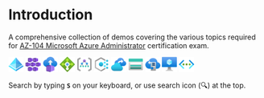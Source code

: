 # Introduction

A comprehensive collection of demos covering the various topics required for [AZ-104 Microsoft Azure Administrator](https://docs.microsoft.com/en-us/learn/certifications/exams/az-104) certification exam.

<img src="icons/ad.svg" width=30 />
<img src="icons/aks.svg" width=30 />
<img src="icons/ci.svg" width=30 />
<img src="icons/lb.svg" width=30 />
<img src="icons/mg.svg" width=30 />
<img src="icons/policy.svg" width=30 />
<img src="icons/rsv.svg" width=30 />
<img src="icons/storage.svg" width=30 />
<img src="icons/storage-sync.svg" width=30 />
<img src="icons/vm.svg" width=30 />
<img src="icons/vnet.svg" width=30 />

Search by typing **`S`** on your keyboard, or use search icon (🔍) at the top.
